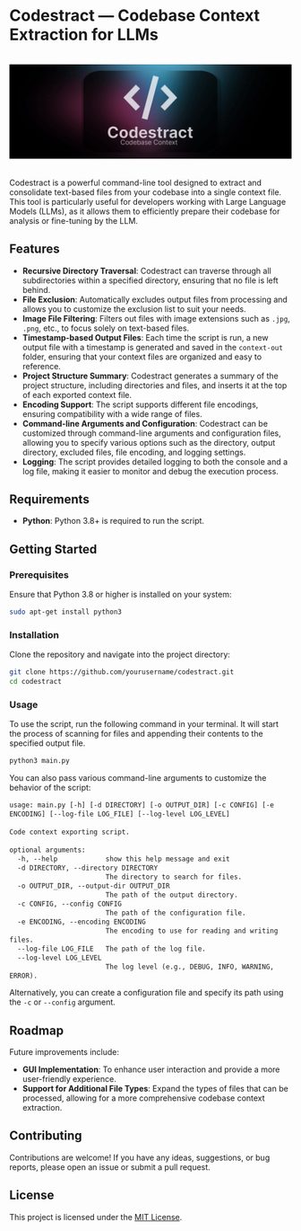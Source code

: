 # **Codestract** — Codebase Context Extraction for LLMs

<br>

<div align="center">
  <img src="readme-image.gif" alt="codestract-main" width="1280"/>
</div>
<br>

Codestract is a powerful command-line tool designed to extract and consolidate text-based files from your codebase into a single context file. This tool is particularly useful for developers working with Large Language Models (LLMs), as it allows them to efficiently prepare their codebase for analysis or fine-tuning by the LLM.

## Features

- **Recursive Directory Traversal**: Codestract can traverse through all subdirectories within a specified directory, ensuring that no file is left behind.
- **File Exclusion**: Automatically excludes output files from processing and allows you to customize the exclusion list to suit your needs.
- **Image File Filtering**: Filters out files with image extensions such as `.jpg`, `.png`, etc., to focus solely on text-based files.
- **Timestamp-based Output Files**: Each time the script is run, a new output file with a timestamp is generated and saved in the `context-out` folder, ensuring that your context files are organized and easy to reference.
- **Project Structure Summary**: Codestract generates a summary of the project structure, including directories and files, and inserts it at the top of each exported context file.
- **Encoding Support**: The script supports different file encodings, ensuring compatibility with a wide range of files.
- **Command-line Arguments and Configuration**: Codestract can be customized through command-line arguments and configuration files, allowing you to specify various options such as the directory, output directory, excluded files, file encoding, and logging settings.
- **Logging**: The script provides detailed logging to both the console and a log file, making it easier to monitor and debug the execution process.

## Requirements

- **Python**: Python 3.8+ is required to run the script.

## Getting Started

### Prerequisites

Ensure that Python 3.8 or higher is installed on your system:

```bash
sudo apt-get install python3
```

### Installation

Clone the repository and navigate into the project directory:

```bash
git clone https://github.com/yourusername/codestract.git
cd codestract
```

### Usage

To use the script, run the following command in your terminal. It will start the process of scanning for files and appending their contents to the specified output file.

```bash
python3 main.py
```

You can also pass various command-line arguments to customize the behavior of the script:

```
usage: main.py [-h] [-d DIRECTORY] [-o OUTPUT_DIR] [-c CONFIG] [-e ENCODING] [--log-file LOG_FILE] [--log-level LOG_LEVEL]

Code context exporting script.

optional arguments:
  -h, --help            show this help message and exit
  -d DIRECTORY, --directory DIRECTORY
                        The directory to search for files.
  -o OUTPUT_DIR, --output-dir OUTPUT_DIR
                        The path of the output directory.
  -c CONFIG, --config CONFIG
                        The path of the configuration file.
  -e ENCODING, --encoding ENCODING
                        The encoding to use for reading and writing files.
  --log-file LOG_FILE   The path of the log file.
  --log-level LOG_LEVEL
                        The log level (e.g., DEBUG, INFO, WARNING, ERROR).
```

Alternatively, you can create a configuration file and specify its path using the `-c` or `--config` argument.

## Roadmap

Future improvements include:

- **GUI Implementation**: To enhance user interaction and provide a more user-friendly experience.
- **Support for Additional File Types**: Expand the types of files that can be processed, allowing for a more comprehensive codebase context extraction.

## Contributing

Contributions are welcome! If you have any ideas, suggestions, or bug reports, please open an issue or submit a pull request.

## License

This project is licensed under the [MIT License](LICENSE).
